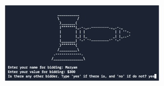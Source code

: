 ![This is an image](https://github.com/maryambiibii/100DaysOfCode/blob/main/Day9/img/Screen%20Shot%202022-01-20%20at%205.57.04%20PM.png)
